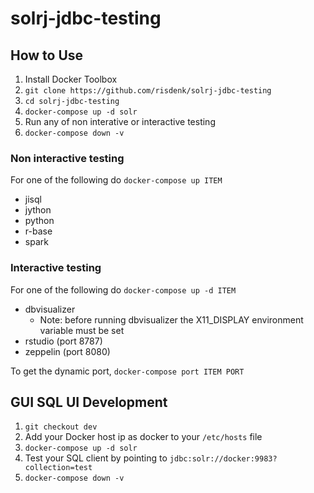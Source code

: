 # solrj-jdbc-testing

## How to Use
1. Install Docker Toolbox
2. `git clone https://github.com/risdenk/solrj-jdbc-testing`
3. `cd solrj-jdbc-testing`
4. `docker-compose up -d solr`
5. Run any of non interative or interactive testing
6. `docker-compose down -v`

### Non interactive testing
For one of the following do `docker-compose up ITEM`

* jisql
* jython
* python
* r-base
* spark

### Interactive testing
For one of the following do `docker-compose up -d ITEM`

* dbvisualizer
  * Note: before running dbvisualizer the X11_DISPLAY environment variable must be set
* rstudio (port 8787)
* zeppelin (port 8080)

To get the dynamic port, `docker-compose port ITEM PORT`

## GUI SQL UI Development
1. `git checkout dev`
2. Add your Docker host ip as docker to your `/etc/hosts` file
3. `docker-compose up -d solr`
4. Test your SQL client by pointing to `jdbc:solr://docker:9983?collection=test`
5. `docker-compose down -v`


